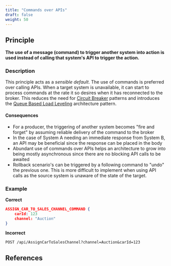 ```yaml
---
title: "Commands over APIs"
draft: false
weight: 50
---
```


## Principle
**The use of a message (command) to trigger another system into action is used instead of calling that system's API to trigger the action.**

### Description
This principle acts as a _sensible default_. The use of commands is preferred over calling APIs. When a target system is unavailable, it can start to process commands at the rate it so desires when it has reconnected to the broker. This reduces the need for [Circuit Breaker](https://docs.microsoft.com/en-us/azure/architecture/patterns/circuit-breaker) patterns and introduces the [Queue Based Load Leveling](https://docs.microsoft.com/en-us/azure/architecture/patterns/queue-based-load-leveling) architecture pattern.

#### Consequences
* For a producer, the triggering of another system becomes "fire and forget" by assuming reliable delivery of the command to the broker
* In the case of System A needing an immediate response from System B, an API may be beneficial since the response can be placed in the body
* Abundant use of commands over APIs helps an architecture to grow into being mostly asynchronous since there are no blocking API calls to be awaited
* Rollback scenario's can be triggered by a following command to "undo" the previous one. This is more difficult to implement when using API calls as the source system is unaware of the state of the target.

### Example
**Correct**
```json
ASSIGN_CAR_TO_SALES_CHANNEL_COMMAND {
	carId: 123
	channel: "Auction"
}
```

**Incorrect**
```
POST /api/AssignCarToSalesChannel?channel=Auction&carId=123
```

## References
